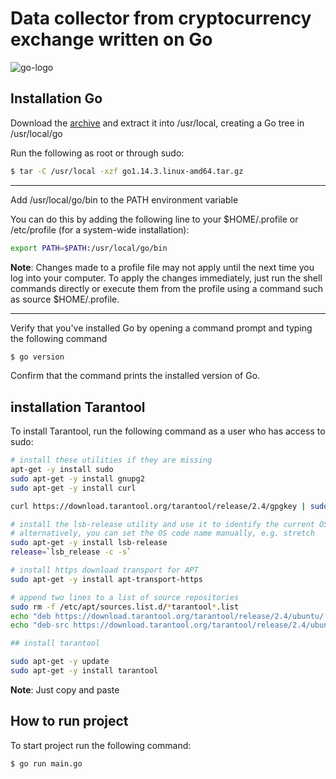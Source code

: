 # Data collector from cryptocurrency exchange written on Go

![go-logo](https://miro.medium.com/max/607/0*VetT99h2ijw0KyZ8.png)

## Installation Go

Download the  [archive](https://golang.org/dl/go1.15.1.linux-amd64.tar.gz "Go1.15.1.linux-amd64.tar.gz") and extract it into /usr/local, creating a Go tree in /usr/local/go

Run the following as root or through sudo:
```bash
$ tar -C /usr/local -xzf go1.14.3.linux-amd64.tar.gz
```
---
Add /usr/local/go/bin to the PATH environment variable

You can do this by adding the following line to your $HOME/.profile or /etc/profile (for a system-wide installation):
```bash
export PATH=$PATH:/usr/local/go/bin
```

**Note**: Changes made to a profile file may not apply until the next time you log into your computer. To apply the changes immediately, just run the shell commands directly or execute them from the profile using a command such as source $HOME/.profile.

---

Verify that you've installed Go by opening a command prompt and typing the following command
```bash
$ go version
```

Confirm that the command prints the installed version of Go.

## installation Tarantool

To install Tarantool, run the following command as a user who has access to sudo:

```bash
# install these utilities if they are missing
apt-get -y install sudo
sudo apt-get -y install gnupg2
sudo apt-get -y install curl

curl https://download.tarantool.org/tarantool/release/2.4/gpgkey | sudo apt-key add -

# install the lsb-release utility and use it to identify the current OS code name;
# alternatively, you can set the OS code name manually, e.g. stretch
sudo apt-get -y install lsb-release
release=`lsb_release -c -s`

# install https download transport for APT
sudo apt-get -y install apt-transport-https

# append two lines to a list of source repositories
sudo rm -f /etc/apt/sources.list.d/*tarantool*.list
echo "deb https://download.tarantool.org/tarantool/release/2.4/ubuntu/ ${release} main" | sudo tee /etc/apt/sources.list.d/tarantool_2_5.list
echo "deb-src https://download.tarantool.org/tarantool/release/2.4/ubuntu/ ${release} main" | sudo tee -a /etc/apt/sources.list.d/tarantool_2_5.list

## install tarantool

sudo apt-get -y update
sudo apt-get -y install tarantool
```

**Note**: Just copy and paste

## How to run project

To start project run the following command:

```bash
$ go run main.go
```